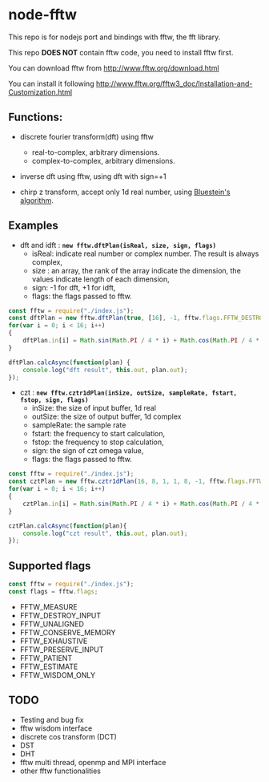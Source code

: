 # node-fftw
This repo is for nodejs port and bindings with fftw, the fft library.

This repo **DOES NOT** contain fftw code, you need to install fftw first.

You can download fftw from http://www.fftw.org/download.html

You can install it following http://www.fftw.org/fftw3_doc/Installation-and-Customization.html

## Functions:
* discrete fourier transform(dft) using fftw 
    * real-to-complex, arbitrary dimensions.
    * complex-to-complex, arbitrary dimensions.


* inverse dft using fftw, using dft with sign=+1
* chirp z transform, accept only 1d real number, using [Bluestein's algorithm](https://en.wikipedia.org/wiki/Chirp_Z-transform).

## Examples
* dft and idft : **`new fftw.dftPlan(isReal, size, sign, flags)`**
    * isReal: indicate real number or complex number. The result is always complex,
    * size : an array, the rank of the array indicate the dimension, 
    the values indicate length of each dimension,
    * sign: -1 for dft, +1 for idft,
    * flags: the flags passed to fftw.

````js
const fftw = require("./index.js");
const dftPlan = new fftw.dftPlan(true, [16], -1, fftw.flags.FFTW_DESTROY_INPUT);
for(var i = 0; i < 16; i++)
{
    dftPlan.in[i] = Math.sin(Math.PI / 4 * i) + Math.cos(Math.PI / 4 * i);
}

dftPlan.calcAsync(function(plan) {
    console.log("dft result", this.out, plan.out);
});
````
* czt : **`new fftw.cztr1dPlan(inSize, outSize, sampleRate, fstart, fstop, sign, flags)`**
    * inSize: the size of input buffer, 1d real
    * outSize: the size of output buffer, 1d complex
    * sampleRate: the sample rate
    * fstart: the frequency to start calculation,
    * fstop: the frequency to stop calculation,
    * sign: the sign of czt omega value,
    * flags: the flags passed to fftw.

````js
const fftw = require("./index.js");
const cztPlan = new fftw.cztr1dPlan(16, 8, 1, 1, 8, -1, fftw.flags.FFTW_DESTROY_INPUT);
for(var i = 0; i < 16; i++)
{
    cztPlan.in[i] = Math.sin(Math.PI / 4 * i) + Math.cos(Math.PI / 4 * i);
}

cztPlan.calcAsync(function(plan){
    console.log("czt result", this.out, plan.out);
});
````
## Supported flags
````js
const fftw = require("./index.js");
const flags = fftw.flags;
````
* FFTW_MEASURE
* FFTW_DESTROY_INPUT
* FFTW_UNALIGNED
* FFTW_CONSERVE_MEMORY
* FFTW_EXHAUSTIVE
* FFTW_PRESERVE_INPUT
* FFTW_PATIENT
* FFTW_ESTIMATE
* FFTW_WISDOM_ONLY


## TODO
* Testing and bug fix
* fftw wisdom interface
* discrete cos transform (DCT)
* DST
* DHT
* fftw multi thread, openmp and MPI interface
* other fftw functionalities